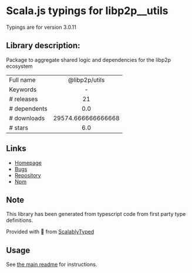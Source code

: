 
# Scala.js typings for libp2p__utils

Typings are for version 3.0.11

## Library description:
Package to aggregate shared logic and dependencies for the libp2p ecosystem

|                    |                 |
| ------------------ | :-------------: |
| Full name          | @libp2p/utils |
| Keywords           | - |
| # releases         | 21 |
| # dependents       | 0.0 |
| # downloads        | 29574.666666666668 |
| # stars            | 6.0 |

## Links
- [Homepage](https://github.com/libp2p/js-libp2p-utils#readme)
- [Bugs](https://github.com/libp2p/js-libp2p-utils/issues)
- [Repository](https://github.com/libp2p/js-libp2p-utils)
- [Npm](https://www.npmjs.com/package/%40libp2p%2Futils)
    


## Note
This library has been generated from typescript code from first party type definitions.

Provided with :purple_heart: from [ScalablyTyped](https://github.com/oyvindberg/ScalablyTyped)

## Usage
See [the main readme](../../readme.md) for instructions.


